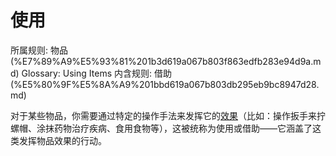 # 使用

所属规则: 物品 (%E7%89%A9%E5%93%81%201b3d619a067b803f863edfb283e94d9a.md)
Glossary: Using Items
内含规则: 借助 (%E5%80%9F%E5%8A%A9%201bbd619a067b803db295eb9bc8947d28.md)

对于某些物品，你需要通过特定的操作手法来发挥它的[效果](%E6%95%88%E6%9E%9C%201ced619a067b80929de8f2cc0076ad64.md)（比如：操作扳手来拧螺帽、涂抹药物治疗疾病、食用食物等），这被统称为使用或借助——它涵盖了这类发挥物品效果的行动。